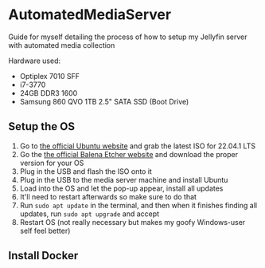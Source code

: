 # AutomatedMediaServer
Guide for myself detailing the process of how to setup my Jellyfin server with automated media collection

Hardware used: 
- Optiplex 7010 SFF
- i7-3770
- 24GB DDR3 1600
- Samsung 860 QVO 1TB 2.5" SATA SSD (Boot Drive)

## Setup the OS
1. Go to [the official Ubuntu website](https://ubuntu.com/download/desktop) and grab the latest ISO for 22.04.1 LTS 
2. Go the [the official Balena Etcher website](https://www.balena.io/etcher#download-etcher) and download the proper version for your OS
3. Plug in the USB and flash the ISO onto it
4. Plug in the USB to the media server machine and install Ubuntu
5. Load into the OS and let the pop-up appear, install all updates
6. It'll need to restart afterwards so make sure to do that
7. Run ```sudo apt update``` in the terminal, and then when it finishes finding all updates, run ```sudo apt upgrade``` and accept
8. Restart OS (not really necessary but makes my goofy Windows-user self feel better)

## Install Docker
